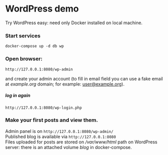 # WordPress demo
Try WordPress easy: need only Docker installed on local machine.

### Start services
```
docker-compose up -d db wp
```
### Open browser:
```
http://127.0.0.1:8080/wp-admin
```
and create your admin account (to fill in email field you can use a fake email at *example.org* domain; for example: user@example.org).  
##### log in again
```
http://127.0.0.1:8080/wp-login.php
```
### Make your first posts and view them.
Admin panel is on `http://127.0.0.1:8080/wp-admin/`  
Published blog is available via `http://127.0.0.1:8080`  
Files uploaded for posts are stored on */var/www/html* path on WordPress server: there is an attached volume *blog* in docker-compose.
